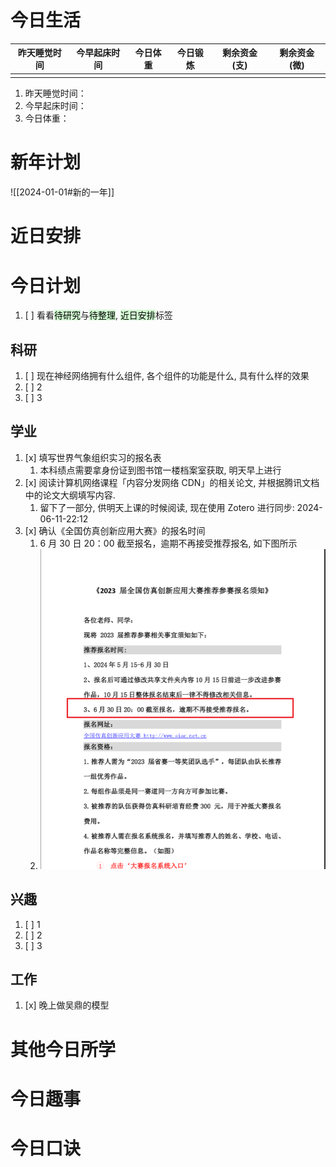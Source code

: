 # 今日生活

| 昨天睡觉时间 | 今早起床时间 | 今日体重 | 今日锻炼 | 剩余资金(支) | 剩余资金(微) |
| ------ | ------ | ---- | ---- | ------- | ------- |
|        |        |      |      |         |         |

1. 昨天睡觉时间：
2. 今早起床时间：
3. 今日体重：

# 新年计划

![[2024-01-01#新的一年]]

# 近日安排

# 今日计划

1. [ ] 看看<mark style="background: #BBFABBA6;">待研究</mark>与<mark style="background: #BBFABBA6;">待整理</mark>,  <mark style="background: #BBFABBA6;">近日安排</mark>标签

## 科研

1. [ ] 现在神经网络拥有什么组件, 各个组件的功能是什么, 具有什么样的效果
2. [ ] 2
3. [ ] 3 

## 学业

1. [x] 填写世界气象组织实习的报名表
	1. 本科绩点需要拿身份证到图书馆一楼档案室获取, 明天早上进行
2. [x] 阅读计算机网络课程「内容分发网络 CDN」的相关论文, 并根据腾讯文档中的论文大纲填写内容.
	1. 留下了一部分, 供明天上课的时候阅读, 现在使用 Zotero 进行同步: 2024-06-11-22:12
3. [x] 确认《全国仿真创新应用大赛》的报名时间
	1. 6 月 30 日 20：00 截至报名，逾期不再接受推荐报名, 如下图所示
	2. ![|266](https://raw.githubusercontent.com/Nekasu/Blog_pics/main/20240611221358.png) 

## 兴趣

1. [ ] 1
2. [ ] 2
3. [ ] 3 

## 工作

1. [x] 晚上做吴鼎的模型

# 其他今日所学



# 今日趣事



# 今日口诀


